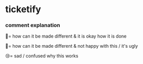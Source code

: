 # ticketify

### comment explanation
🤔= how can it be made different & it is okay how it is done

🥵= how can it be made different & not happy with this / it's ugly

😢= sad / confused why this works

